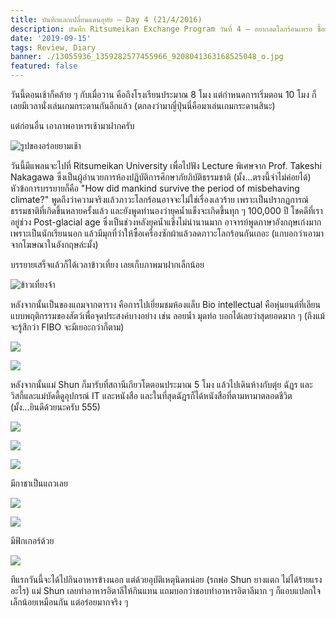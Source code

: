 ```yaml
---
title: บันทึกแลกเปลี่ยนแดนอุทัย — Day 4 (21/4/2016)
description: บันทึก Ritsumeikan Exchange Program วันที่ 4 — อยากลดโลกร้อนเหรอ ซื้อเครื่องซักผ้าสิ?
date: '2019-09-15'
tags: Review, Diary
banner: ./13055936_1359282577455966_9208041363168525048_o.jpg
featured: false
---
```


วันนี้ตอนเช้าก็คล้าย ๆ กับเมื่อวาน คือถึงโรงเรียนประมาณ 8 โมง แต่กำหนดการเริ่มตอน 10 โมง ก็เลยมีเวลานั่งเล่นเกมกระดานกันอีกแล้ว (ตกลงว่ามาญี่ปุ่นนี่คือมาเล่นเกมกระดานสินะ)

แต่ก่อนอื่น เอาภาพอาหารเช้ามาฝากครับ

![รูปของอร่อยยามเช้า](13047849_1359282364122654_7737885772593154059_o.jpg)

วันนี้มีแพลนจะไปที่ Ritsumeikan University เพื่อไปฟัง Lecture พิเศษจาก Prof. Takeshi Nakagawa ซึ่งเป็นผู้อำนวยการห้องปฏิบัติการศึกษาภัยภิบัติธรรมชาติ (มั้ง...ตรงนี้จำไม่ค่อยได้) หัวข้อการบรรยายก็คือ "How did mankind survive the period of misbehaving climate?" พูดถึงว่าความจริงแล้วภาวะโลกร้อนอาจจะไม่ใช่เรื่องเลวร้าย เพราะเป็นปรากฏการณ์ธรรมชาติที่เกิดขึ้นหลายครั้งแล้ว และยังพูดทำนองว่ายุคน้ำแข็งจะเกิดขึ้นทุก ๆ 100,000 ปี โชคดีที่เราอยู่ช่วง Post-glacial age ซึ่งเป็นช่วงหลังยุคน้ำแข็งไม่น่านานมาก
อาจารย์พูดภาษาอังกฤษเก่งมากเพราะเป็นนักเรียนนอก แล้วมีมุกที่ว่าให้ซื้อเครื่องซักผ้าแล้วลดภาวะโลกร้อนกันเถอะ (แกบอกว่าเอามาจากโฆษณาในอังกฤษล่ะมั้ง)

บรรยายเสร็จแล้วก็ได้เวลาข้าวเที่ยง เลยเก็บภาพมาฝากเล็กน้อย

![ข้าวเที่ยงจ้า](13071833_1359282660789291_4192783302949362680_o.jpg)

หลังจากนั้นเป็นของแถมจากตาราง คือการไปเยี่ยมชมห้องแล็บ Bio intellectual คือหุ่นยนต์ที่เลียนแบบพฤติกรรมของสัตว์เพื่อจุดประสงค์บางอย่าง เช่น ลอยน้ำ มุดท่อ บอกได้เลยว่าสุดยอดมาก ๆ (ถึงแม้จะรู้สึกว่า FIBO จะมีเยอะกว่าก็ตาม)

![](13041471_1359282850789272_3887928288892428987_o.jpg)

![](13047885_1359282854122605_3179009896586442030_o.jpg)

หลังจากนั้นแม่ Shun ก็มารับที่สถานีเกียวโตตอนประมาณ 5 โมง แล้วไปเดินห้างกับตุ่ย ฉัฏร และวิสกี้และแม่บัดดี้ดูอุปกรณ์ IT และหนังสือ และในที่สุดฉัฏรก็ได้หนังสือที่ตามหามาตลอดชีวิต (มั้ง...ยินดีด้วยนะครับ 555)

![](13041189_1359282924122598_3746239320848415299_o.jpg)

![](13041222_1359282897455934_5065330945962622935_o.jpg)

![](13086943_1359282930789264_1334069636954286746_o.jpg)

มีกาชาเป็นแถวเลย

![](13002436_1359283094122581_2061200857998240234_o.jpg)

![](13063409_1359283104122580_4249236541413911605_o.jpg)

มีฟิกเกอร์ด้วย

![](13072800_1359283004122590_2289372943418085410_o.jpg)

ทีแรกวันนี้จะได้ไปกินอาหารข้างนอก แต่ด้วยอุบัติเหตุนิดหน่อย (รถพ่อ Shun ยางแตก ไม่ได้ร้ายแรงอะไร) แม่ Shun เลยทำอาหารอิตาลีให้กินแทน แถมบอกว่าชอบทำอาหารอิตาลีมาก ๆ ก็แอบแปลกใจเล็กน้อยเหมือนกัน แต่อร่อยมากจริง ๆ